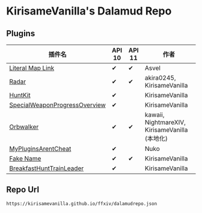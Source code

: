 # KirisameVanilla's Dalamud Repo
## Plugins
| 插件名                     | API 10 | API 11 | 作者  |
|----------------------------|--------|--------|-------|
| [Literal Map Link](https://github.com/Asvel/ffxiv-literal-map-link) | ✔     | ✔     | Asvel |
| [Radar](https://github.com/KirisameVanilla/Radar) | ✔     | ✔     | akira0245, KirisameVanilla |
| [HuntKit](https://github.com/KirisameVanilla/Marisa-s-HuntKit) | ✔     |      | KirisameVanilla |
| [SpecialWeaponProgressOverview](https://github.com/KirisameVanilla/SpecialWeaponProgressOverview) | ✔     |      | KirisameVanilla |
| [Orbwalker](https://github.com/KirisameVanilla/Orbwalker) | ✔     | ✔     | kawaii, NightmareXIV, KirisameVanilla (本地化) |
| [MyPluginsArentCheat](https://github.com/Nukoooo/MyPluginsArentCheat) | ✔     |      | Nuko |
| [Fake Name](https://github.com/KirisameVanilla/FakeName) | ✔     | ✔     | KirisameVanilla |
| [BreakfastHuntTrainLeader](https://github.com/KirisameVanilla/BreakfastHuntTrainLeader) | ✔     |      | KirisameVanilla |
## Repo Url
```
https://kirisamevanilla.github.io/ffxiv/dalamudrepo.json
```